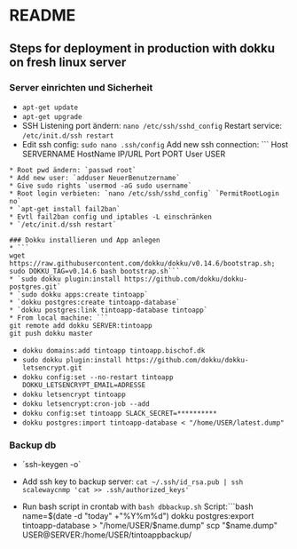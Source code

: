 # README

## Steps for deployment in production with dokku on fresh linux server
### Server einrichten und Sicherheit
* `apt-get update`
* `apt-get upgrade`
* SSH Listening port ändern: `nano /etc/ssh/sshd_config` Restart service: `/etc/init.d/ssh restart`
* Edit ssh config: `sudo nano .ssh/config` Add new ssh connection: ```
Host SERVERNAME
HostName IP/URL
Port PORT
User USER
```
* Root pwd ändern: `passwd root`
* Add new user: `adduser NeuerBenutzername`
* Give sudo rights `usermod -aG sudo username`
* Root login verbieten: `nano /etc/ssh/sshd_config` `PermitRootLogin no`
* `apt-get install fail2ban`
* Evtl fail2ban config und iptables -L einschränken
* `/etc/init.d/ssh restart`

### Dokku installieren und App anlegen
* ```
wget https://raw.githubusercontent.com/dokku/dokku/v0.14.6/bootstrap.sh;
sudo DOKKU_TAG=v0.14.6 bash bootstrap.sh```
* `sudo dokku plugin:install https://github.com/dokku/dokku-postgres.git`
* `sudo dokku apps:create tintoapp`
* `dokku postgres:create tintoapp-database`
* `dokku postgres:link tintoapp-database tintoapp`
* From local machine: ```
git remote add dokku SERVER:tintoapp
git push dokku master
```
*  `dokku domains:add tintoapp tintoapp.bischof.dk`
* `sudo dokku plugin:install https://github.com/dokku/dokku-letsencrypt.git`
* `dokku config:set --no-restart tintoapp DOKKU_LETSENCRYPT_EMAIL=ADRESSE`
* `dokku letsencrypt tintoapp`
* `dokku letsencrypt:cron-job --add `
* `dokku config:set tintoapp SLACK_SECRET=**********`
* `dokku postgres:import tintoapp-database < "/home/USER/latest.dump"`

### Backup db
* ´ssh-keygen -o`
* Add ssh key to backup server: `cat ~/.ssh/id_rsa.pub | ssh scalewaycnmp 'cat >> .ssh/authorized_keys'`

* Run bash script in crontab with `bash dbbackup.sh` Script:```bash
name=$(date -d "today" +"%Y%m%d")
dokku postgres:export tintoapp-database > "/home/USER/$name.dump"
scp "$name.dump" USER@SERVER:/home/USER/tintoappbackup/
```
